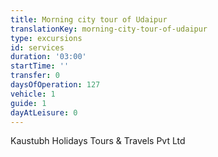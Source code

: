 ```yaml
---
title: Morning city tour of Udaipur
translationKey: morning-city-tour-of-udaipur
type: excursions
id: services
duration: '03:00'
startTime: ''
transfer: 0
daysOfOperation: 127
vehicle: 1
guide: 1
dayAtLeisure: 0
---
```

Kaustubh Holidays Tours & Travels Pvt Ltd